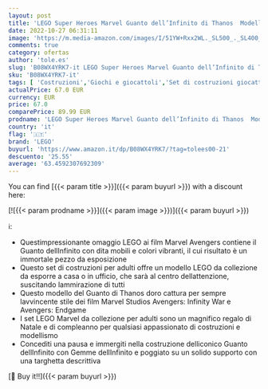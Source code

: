 ```yaml
---
layout: post
title: 'LEGO Super Heroes Marvel Guanto dell’Infinito di Thanos  Modello da Costruzione Avengers da Collezione  Regalo per Adulti  76191'
date: 2022-10-27 06:31:11
image: 'https://m.media-amazon.com/images/I/51YW+Rxx2WL._SL500_._SL400_.jpg'
comments: true
category: ofertas
author: 'tole.es'
slug: 'B08WX4YRK7-it LEGO Super Heroes Marvel Guanto dell’Infinito di Thanos...'
sku: 'B08WX4YRK7-it'
tags: [ 'Costruzioni','Giochi e giocattoli','Set di costruzioni giocattolo','lego','🇮🇹', ]
actualPrice: 67.0 EUR
currency: EUR
price: 67.0
comparePrice: 89.99 EUR
prodname: 'LEGO Super Heroes Marvel Guanto dell’Infinito di Thanos  Modello da Costruzione Avengers da Collezione  Regalo per Adulti  76191'
country: 'it'
flag: '🇮🇹'
brand: 'LEGO'
buyurl: 'https://www.amazon.it/dp/B08WX4YRK7/?tag=tolees00-21'
descuento: '25.55'
average: '63.4592307692309'
---
```


You can find [{{< param title >}}]({{< param buyurl >}}) with a discount here:

[![{{< param prodname >}}]({{< param image >}})]({{< param buyurl >}})

ℹ️:

- Questimpressionante omaggio LEGO ai film Marvel Avengers contiene il Guanto dellInfinito con dita mobili e colori vibranti, il cui risultato è un immortale pezzo da esposizione
- Questo set di costruzioni per adulti offre un modello LEGO da collezione da esporre a casa o in ufficio, che sarà al centro dellattenzione, suscitando lammirazione di tutti
- Questo modello del Guanto di Thanos doro cattura per sempre lavvincente stile dei film Marvel Studios Avengers: Infinity War e Avengers: Endgame
- I set LEGO Marvel da collezione per adulti sono un magnifico regalo di Natale e di compleanno per qualsiasi appassionato di costruzioni e modellismo
- Concediti una pausa e immergiti nella costruzione delliconico Guanto dellInfinito con Gemme dellInfinito e poggiato su un solido supporto con una targhetta descrittiva

[🛒 Buy it!!]({{< param buyurl >}})
